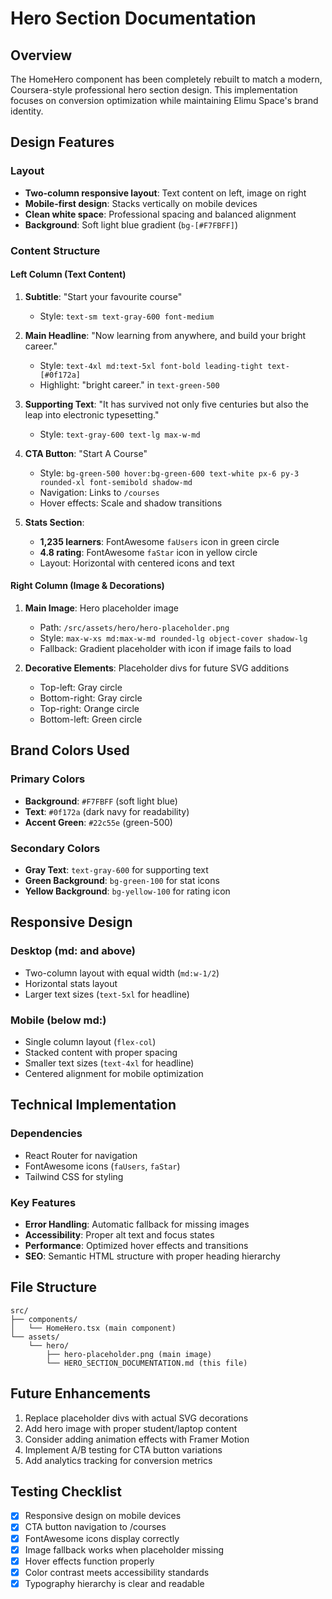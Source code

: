 # Hero Section Documentation

## Overview
The HomeHero component has been completely rebuilt to match a modern, Coursera-style professional hero section design. This implementation focuses on conversion optimization while maintaining Elimu Space's brand identity.

## Design Features

### Layout
- **Two-column responsive layout**: Text content on left, image on right
- **Mobile-first design**: Stacks vertically on mobile devices
- **Clean white space**: Professional spacing and balanced alignment
- **Background**: Soft light blue gradient (`bg-[#F7FBFF]`)

### Content Structure

#### Left Column (Text Content)
1. **Subtitle**: "Start your favourite course"
   - Style: `text-sm text-gray-600 font-medium`

2. **Main Headline**: "Now learning from anywhere, and build your bright career."
   - Style: `text-4xl md:text-5xl font-bold leading-tight text-[#0f172a]`
   - Highlight: "bright career." in `text-green-500`

3. **Supporting Text**: "It has survived not only five centuries but also the leap into electronic typesetting."
   - Style: `text-gray-600 text-lg max-w-md`

4. **CTA Button**: "Start A Course"
   - Style: `bg-green-500 hover:bg-green-600 text-white px-6 py-3 rounded-xl font-semibold shadow-md`
   - Navigation: Links to `/courses`
   - Hover effects: Scale and shadow transitions

5. **Stats Section**:
   - **1,235 learners**: FontAwesome `faUsers` icon in green circle
   - **4.8 rating**: FontAwesome `faStar` icon in yellow circle
   - Layout: Horizontal with centered icons and text

#### Right Column (Image & Decorations)
1. **Main Image**: Hero placeholder image
   - Path: `/src/assets/hero/hero-placeholder.png`
   - Style: `max-w-xs md:max-w-md rounded-lg object-cover shadow-lg`
   - Fallback: Gradient placeholder with icon if image fails to load

2. **Decorative Elements**: Placeholder divs for future SVG additions
   - Top-left: Gray circle
   - Bottom-right: Gray circle
   - Top-right: Orange circle
   - Bottom-left: Green circle

## Brand Colors Used

### Primary Colors
- **Background**: `#F7FBFF` (soft light blue)
- **Text**: `#0f172a` (dark navy for readability)
- **Accent Green**: `#22c55e` (green-500)

### Secondary Colors
- **Gray Text**: `text-gray-600` for supporting text
- **Green Background**: `bg-green-100` for stat icons
- **Yellow Background**: `bg-yellow-100` for rating icon

## Responsive Design

### Desktop (md: and above)
- Two-column layout with equal width (`md:w-1/2`)
- Horizontal stats layout
- Larger text sizes (`text-5xl` for headline)

### Mobile (below md:)
- Single column layout (`flex-col`)
- Stacked content with proper spacing
- Smaller text sizes (`text-4xl` for headline)
- Centered alignment for mobile optimization

## Technical Implementation

### Dependencies
- React Router for navigation
- FontAwesome icons (`faUsers`, `faStar`)
- Tailwind CSS for styling

### Key Features
- **Error Handling**: Automatic fallback for missing images
- **Accessibility**: Proper alt text and focus states
- **Performance**: Optimized hover effects and transitions
- **SEO**: Semantic HTML structure with proper heading hierarchy

## File Structure
```
src/
├── components/
│   └── HomeHero.tsx (main component)
└── assets/
    └── hero/
        ├── hero-placeholder.png (main image)
        └── HERO_SECTION_DOCUMENTATION.md (this file)
```

## Future Enhancements
1. Replace placeholder divs with actual SVG decorations
2. Add hero image with proper student/laptop content
3. Consider adding animation effects with Framer Motion
4. Implement A/B testing for CTA button variations
5. Add analytics tracking for conversion metrics

## Testing Checklist
- [x] Responsive design on mobile devices
- [x] CTA button navigation to /courses
- [x] FontAwesome icons display correctly
- [x] Image fallback works when placeholder missing
- [x] Hover effects function properly
- [x] Color contrast meets accessibility standards
- [x] Typography hierarchy is clear and readable
